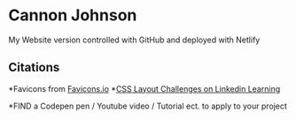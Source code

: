 # Cannon Johnson
My Website version controlled with GitHub and deployed with Netlify

## Citations
*Favicons from [Favicons.io](https://favicon.io/favicon-converter/)
*[CSS Layout Challenges on Linkedin Learning](https://github.com/LinkedInLearning/css-layout-code-challenges-3155794)

*FIND a Codepen pen / Youtube video / Tutorial ect. to apply to your project